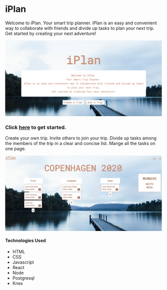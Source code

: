 # iPlan

Welcome to iPlan. Your smart trip planner. iPlan is an easy and convenient way to collaborate with friends and divide up tasks to plan your next trip. Get started by creating your next adventure!

![](iPlan%20Homepage.png)

### Click [here](https://iplan.ksdumont.now.sh/) to get started.

Create your own trip. Invite others to join your trip. Divide up tasks among the members of the trip in a clear and concise list. Mange all the tasks on one page.

![](iPlan%20TripHomePage.png)

#### Technologies Used
* HTML
* CSS
* Javascript
* React
* Node
* Postgresql
* Knex




